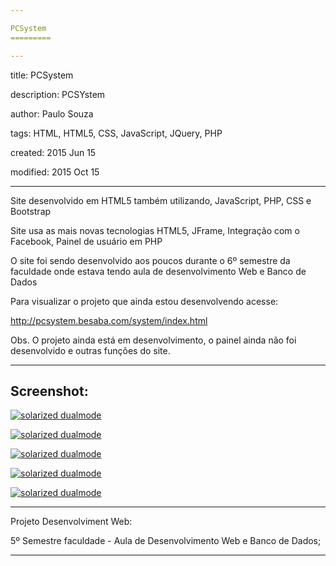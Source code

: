 ```yaml
---

PCSystem
=========

---
```

title: PCSystem

description: PCSYstem

author: Paulo Souza

tags: HTML, HTML5, CSS, JavaScript, JQuery, PHP

created:  2015 Jun 15

modified: 2015 Oct 15

---

Site desenvolvido em HTML5 também utilizando, JavaScript, PHP, CSS e Bootstrap

Site usa as mais novas tecnologias HTML5, JFrame, Integração com o Facebook, Painel de usuário em PHP

O site foi sendo desenvolvido aos poucos durante o 6º semestre da faculdade onde estava tendo aula de desenvolvimento Web e Banco de Dados

Para visualizar o projeto que ainda estou desenvolvendo acesse:

http://pcsystem.besaba.com/system/index.html

Obs. O projeto ainda está em desenvolvimento, o painel ainda não foi desenvolvido e outras funções do site.

---

## Screenshot:

[![solarized dualmode](http://i58.tinypic.com/6j0qxk.png)](#features)

[![solarized dualmode](http://i62.tinypic.com/2ce5a8h.png)](#features)

[![solarized dualmode](http://i59.tinypic.com/2wrl0yt.png)](#features)

[![solarized dualmode](http://i57.tinypic.com/2i6ym2t.png)](#features)

[![solarized dualmode](http://i62.tinypic.com/35382fp.png)](#features)

---

Projeto Desenvolviment Web:

5º Semestre faculdade - Aula de Desenvolvimento Web e Banco de Dados;

---
